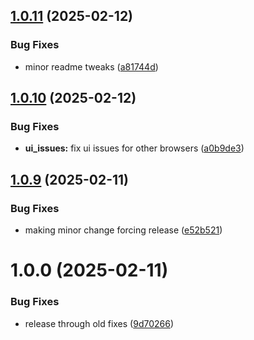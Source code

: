 ## [1.0.11](https://github.com/existentialcoder/nopalm/compare/v1.0.10...v1.0.11) (2025-02-12)


### Bug Fixes

* minor readme tweaks ([a81744d](https://github.com/existentialcoder/nopalm/commit/a81744d17402c69d829b146db9e28dcf650e964a))

## [1.0.10](https://github.com/existentialcoder/nopalm/compare/v1.0.9...v1.0.10) (2025-02-12)


### Bug Fixes

* **ui_issues:** fix ui issues for other browsers ([a0b9de3](https://github.com/existentialcoder/nopalm/commit/a0b9de3dba0f39dbfe221b49e360ccb0951adae1))

## [1.0.9](https://github.com/existentialcoder/nopalm/compare/v1.0.8...v1.0.9) (2025-02-11)


### Bug Fixes

* making minor change forcing release ([e52b521](https://github.com/existentialcoder/nopalm/commit/e52b521aec8dc62ba857f85dbc4c2f03df7f05bd))

# 1.0.0 (2025-02-11)


### Bug Fixes

* release through old fixes ([9d70266](https://github.com/existentialcoder/nopalm/commit/9d7026687bd420818119795b1fe51cb9659f6363))
